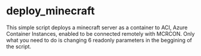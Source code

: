 # deploy_minecraft

This simple script deploys a minecraft server as a container to ACI, Azure Container Instances, enabled to be connected remotely with MCRCON.
Only what you need to do is changing 6 readonly parameters in the beggining of the script.

